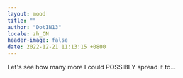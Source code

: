 ```yaml
---
layout: mood
title: ""
author: "DotIN13"
locale: zh_CN
header-image: false
date: 2022-12-21 11:13:15 +0800
---
```


Let's see how many more I could POSSIBLY spread it to...

